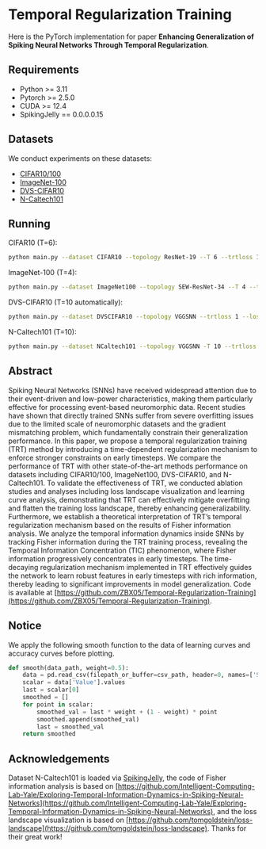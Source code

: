 # Temporal Regularization Training

Here is the PyTorch implementation for paper **Enhancing Generalization of Spiking Neural Networks Through Temporal Regularization**.

## Requirements

- Python >= 3.11
- Pytorch >= 2.5.0
- CUDA >= 12.4
- SpikingJelly == 0.0.0.0.15

## Datasets

We conduct experiments on these datasets:

- [CIFAR10/100](https://www.cs.toronto.edu/~kriz/cifar.html)
- [ImageNet-100](https://www.image-net.org/challenges/LSVRC/2012/browse-synsets)
- [DVS-CIFAR10](https://figshare.com/s/d03a91081824536f12a8)
- [N-Caltech101](https://www.garrickorchard.com/datasets/n-caltech101)

## Running

CIFAR10 (T=6):  

```bash
python main.py --dataset CIFAR10 --topology ResNet-19 --T 6 --trtloss 1 --loss_lambda 0.00001 --loss_decay 0.25 --loss_eta 0.05 --epochs 300 --batch_size 64
```

ImageNet-100 (T=4):

```bash
python main.py --dataset ImageNet100 --topology SEW-ResNet-34 --T 4 --tau 1.0 --trtloss 1 --loss_lambda 0.00005 --loss_decay 0.5 --loss_eta 0.001 --epochs 300 --batch_size 64
```

DVS-CIFAR10 (T=10 automatically):

```bash
python main.py --dataset DVSCIFAR10 --topology VGGSNN --trtloss 1 --loss_lambda 0.00005 --loss_decay 0.5 --loss_eta 0.001 --epochs 300 --batch_size 64
```

N-Caltech101 (T=10):

```bash
python main.py --dataset NCaltech101 --topology VGGSNN -T 10 --trtloss 1 --loss_lambda 0.00005 --loss_decay 0.5 --loss_eta 0.05 --epochs 300 --batch_size 64
```

## Abstract

Spiking Neural Networks (SNNs) have received widespread attention due to their event-driven and low-power characteristics, making them particularly effective for processing event-based neuromorphic data. Recent studies have shown that directly trained SNNs suffer from severe overfitting issues due to the limited scale of neuromorphic datasets and the gradient mismatching problem, which fundamentally constrain their generalization performance. In this paper, we propose a temporal regularization training (TRT) method by introducing a time-dependent regularization mechanism to enforce stronger constraints on early timesteps. We compare the performance of TRT with other state-of-the-art methods performance on datasets including CIFAR10/100, ImageNet100, DVS-CIFAR10, and N-Caltech101. To validate the effectiveness of TRT, we conducted ablation studies and analyses including loss landscape visualization and learning curve analysis, demonstrating that TRT can effectively mitigate overfitting and flatten the training loss landscape, thereby enhancing generalizability. Furthermore, we establish a theoretical interpretation of TRT’s temporal regularization mechanism based on the results of Fisher information analysis. We analyze the temporal information dynamics inside SNNs by tracking Fisher information during the TRT training process, revealing the Temporal Information Concentration (TIC) phenomenon, where Fisher information progressively concentrates in early timesteps. The time-decaying regularization mechanism implemented in TRT effectively guides the network to learn robust features in early timesteps with rich information, thereby leading to significant improvements in model generalization. Code is available at [https://github.com/ZBX05/Temporal-Regularization-Training](https://github.com/ZBX05/Temporal-Regularization-Training).

## Notice

We apply the following smooth function to the data of learning curves and accuracy curves before plotting.  

```python
def smooth(data_path, weight=0.5):
    data = pd.read_csv(filepath_or_buffer=csv_path, header=0, names=['Step','Value'], dtype={'Step' : np.int64, 'Value' : np.float64})
    scalar = data['Value'].values
    last = scalar[0]
    smoothed = []
    for point in scalar:
        smoothed_val = last * weight + (1 - weight) * point
        smoothed.append(smoothed_val)
        last = smoothed_val
    return smoothed
```

## Acknowledgements

Dataset N-Caltech101 is loaded via [SpikingJelly](https://github.com/fangwei123456/spikingjelly/tree/master), the code of Fisher information analysis is based on [https://github.com/Intelligent-Computing-Lab-Yale/Exploring-Temporal-Information-Dynamics-in-Spiking-Neural-Networks](https://github.com/Intelligent-Computing-Lab-Yale/Exploring-Temporal-Information-Dynamics-in-Spiking-Neural-Networks), and the loss landscape visualization is based on [https://github.com/tomgoldstein/loss-landscape](https://github.com/tomgoldstein/loss-landscape). Thanks for their great work!  
